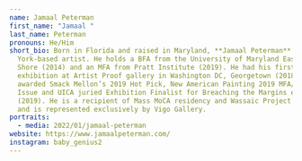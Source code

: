 ```yaml
---
name: Jamaal Peterman
first_name: "Jamaal "
last_name: Peterman
pronouns: He/Him
short_bio: Born in Florida and raised in Maryland, **Jamaal Peterman** is a New
  York-based artist. He holds a BFA from the University of Maryland Eastern
  Shore (2014) and an MFA from Pratt Institute (2019). He had his first solo
  exhibition at Artist Proof gallery in Washington DC, Georgetown (2018). He was
  awarded Smack Mellon’s 2019 Hot Pick, New American Painting 2019 MFA/South
  Issue and UICA juried Exhibition Finalist for Breaching the Margins exhibition
  (2019). He is a recipient of Mass MoCA residency and Wassaic Project residency
  and is represented exclusively by Vigo Gallery.
portraits:
  - media: 2022/01/jamaal-peterman
website: https://www.jamaalpeterman.com/
instagram: baby_genius2
---
```

